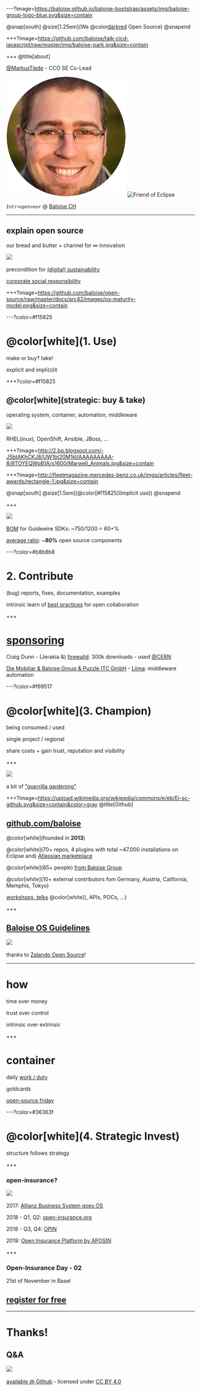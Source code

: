 ---?image=https://baloise.github.io/baloise-bootstrap/assets/img/baloise-group-logo-blue.svg&size=contain

@snap[south]
@size[1.25em](We @color[darkred](♥) Open Source)
@snapend

+++?image=https://github.com/baloise/talk-cicd-javascript/raw/master/img/baloise-park.jpg&size=contain

+++
@title[about]

[@MarkusTiede](https://twitter.com/MarkusTiede) - CCO SE Co-Lead  

![me](https://github.com/MarkusTiede/about/raw/master/img/me-circle.png) ![Friend of Eclipse](http://eclipse.org/donate/images/friendslogo200.png "Friend of Eclipse")

`Intr<open>eur` @ [Baloise CH](https://www.baloise.ch)

---

## explain open source

our bread and butter + channel for ∞ innovation 

![](https://upload.wikimedia.org/wikipedia/commons/thumb/c/c0/Icon_Digitale_Nachhaltigkeit_Farbig.svg/200px-Icon_Digitale_Nachhaltigkeit_Farbig.svg.png)

precondition for [(digital) sustainability](https://de.wikipedia.org/wiki/Digitale_Nachhaltigkeit#10_Voraussetzungen_der_digitalen_Nachhaltigkeit)

[corporate social responsibility](https://en.wikipedia.org/wiki/Corporate_social_responsibility)

+++?image=https://github.com/baloise/open-source/raw/master/docs/arc42/images/os-maturity-model.png&size=contain

---?color=#f15825
# @color[white](1. Use)

make or buy? take!

explicit and impli(ɔ)it

+++?color=#f15825

## @color[white](strategic: buy & take)

operating system, container, automation, middleware

![](https://upload.wikimedia.org/wikipedia/de/d/d8/Red_Hat_logo.svg)

RHEL(inux), OpenShift, Ansible, JBoss, ...

+++?image=http://2.bp.blogspot.com/-J5btAKhCKJ8/UW1bt20M1kI/AAAAAAAAA-8/8TOYEQWpB1A/s1600/Marwell_Animals.jpg&size=contain

+++?image=http://fleetmagazine.mercedes-benz.co.uk/imgs/articles/fleet-awards/rectangle-1.jpg&size=contain

@snap[south]
@size[1.5em](@color[#f15825](implicit use))
@snapend

+++

![](https://www.welt.de/img/wirtschaft/mobile157906274/1601626057-ci23x11-w1600/Volkswagen-Tiguan-in-Einzelteile-zerlegt.jpg)

[BOM](https://en.wikipedia.org/wiki/Bill_of_materials) for Guidewire SDKs: ~750/1200 = 60+%

[average ratio](https://oss-studie.ch): ~**80%** open source components

---?color=#b8b8b8
# 2. Contribute

(bug) reports, fixes, documentation, examples

intrinsic learn of [best practices](https://opensource.guide) for open collaboration

+++

# [sponsoring](https://baloise.github.io/open-source/docs/md/activities/projects.html#sponsored)

Craig Dunn - (Jerakia &) [firewalld](https://forge.puppet.com/crayfishx/firewalld): 300k downloads - used [@CERN](https://gitlab.cern.ch/linuxsupport/puppet-firewalld/tree/master/code#author)

[Die Mobiliar & Baloise Group & Puzzle ITC GmbH](http://www.liima.org/#partner) - [Liima](https://github.com/liimaorg): middleware automation

---?color=#f69517
# @color[white](3. Champion)

being consumed / used

single project / regional

share costs + gain trust, reputation and visibility

+++

![](https://png.pngtree.com/element_origin_min_pic/17/08/03/08b95a8c29ae5dd081aae3c70e1d8595.jpg)

a bit of ["guerrilla gardening"](https://en.wikipedia.org/wiki/Guerrilla_gardening)

+++?image=https://upload.wikimedia.org/wikipedia/commons/e/eb/Ei-sc-github.svg&size=contain&color=gray
@title[Github]
## [github.com/baloise](https://github.com/baloise)

@color[white](founded in **2013**)

@color[white](70+ repos, 4 plugins with total ~47.000 installations on Eclipse and) [Atlassian marketplace](https://marketplace.atlassian.com/vendors/1211530/baloise-group)

@color[white](85+ people) [from Baloise Group](https://github.com/orgs/baloise/people)

@color[white](10+ external contributors fom Germany, Austria, California, Memphis, Tokyo)

[workshops, ](https://github.com/baloise/ws-angular_slides#inhalt)
[telks](https://gitpod.io/#https://github.com/baloise/open-source/blob/master/docs/slides/intro-short-extern/PITCHME.md)
@color[white](, APIs, POCs, ...)

+++

## [Baloise OS Guidelines](https://baloise.github.io/open-source/docs/arc42/)

![](https://upload.wikimedia.org/wikipedia/commons/thumb/1/1f/Icon_DINA_Schwerpunkte_Parldigi_03_Open_Government_Data_Farbig.svg/200px-Icon_DINA_Schwerpunkte_Parldigi_03_Open_Government_Data_Farbig.svg.png)

thanks to [Zalando Open Source](https://opensource.zalando.com)!

---
# how
time over money

trust over control

intrinsic over extrinsic

+++
# container
daily [work / duty](https://baloise.github.io/open-source/docs/arc42/#section-os-contribute)

goldcards

[open-source friday](https://opensourcefriday.com)

---?color=#36363f
# @color[white](4. Strategic Invest)

structure follows strategy

+++

### open-insurance?

![](https://avatars2.githubusercontent.com/u/40058038?s=200&v=4)

2017: [Allianz Business System goes OS](https://www.allianz.com/en_GB/press/news/business/insurance/180129-allianz-sets-up-open-platform.html)

2018 - Q1, Q2: [open-insurance.org](https://open-insurance.org)

2018 - Q3, Q4: [OPIN](https://openinsurance.io)

2019: [Open Insurance Platform by APOSIN](https://aposin.org)

+++

### Open-Insurance Day - 02

21st of November in Basel

## [register for free](https://www.eventbrite.com/e/open-insurance-day-02-registration-71253502143)

---
# Thanks!

## Q&A

![](https://api.qrserver.com/v1/create-qr-code/?data=https%3A%2F%2Fgithub.com%2Fbaloise%2Fopen-source&amp;format=png&amp;ecc=H)

[available @ Github](https://github.com/baloise/open-source) - licensed under [CC BY 4.0](https://creativecommons.org/licenses/by/4.0/)

